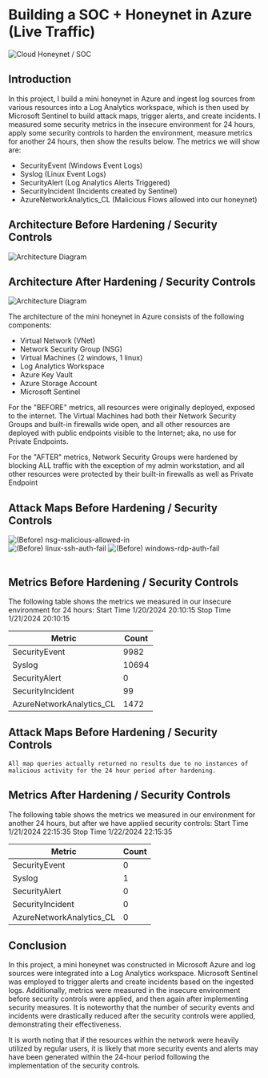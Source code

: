 # Building a SOC + Honeynet in Azure (Live Traffic)
![Cloud Honeynet / SOC](https://i.imgur.com/ZWxe03e.jpg)

## Introduction

In this project, I build a mini honeynet in Azure and ingest log sources from various resources into a Log Analytics workspace, which is then used by Microsoft Sentinel to build attack maps, trigger alerts, and create incidents. I measured some security metrics in the insecure environment for 24 hours, apply some security controls to harden the environment, measure metrics for another 24 hours, then show the results below. The metrics we will show are:

- SecurityEvent (Windows Event Logs)
- Syslog (Linux Event Logs)
- SecurityAlert (Log Analytics Alerts Triggered)
- SecurityIncident (Incidents created by Sentinel)
- AzureNetworkAnalytics_CL (Malicious Flows allowed into our honeynet)

## Architecture Before Hardening / Security Controls
![Architecture Diagram](https://i.imgur.com/aBDwnKb.jpg)

## Architecture After Hardening / Security Controls
![Architecture Diagram](https://i.imgur.com/YQNa9Pp.jpg)

The architecture of the mini honeynet in Azure consists of the following components:

- Virtual Network (VNet)
- Network Security Group (NSG)
- Virtual Machines (2 windows, 1 linux)
- Log Analytics Workspace
- Azure Key Vault
- Azure Storage Account
- Microsoft Sentinel

For the "BEFORE" metrics, all resources were originally deployed, exposed to the internet. The Virtual Machines had both their Network Security Groups and built-in firewalls wide open, and all other resources are deployed with public endpoints visible to the Internet; aka, no use for Private Endpoints.

For the "AFTER" metrics, Network Security Groups were hardened by blocking ALL traffic with the exception of my admin workstation, and all other resources were protected by their built-in firewalls as well as Private Endpoint

## Attack Maps Before Hardening / Security Controls
![(Before) nsg-malicious-allowed-in](https://github.com/jordanj0830/Azure-SOC/assets/157450617/78c17b0f-1d67-4f26-8efe-0e40d2a159a2)
<br>
![(Before) linux-ssh-auth-fail](https://github.com/jordanj0830/Azure-SOC/assets/157450617/08e28d1a-66ab-4e2b-baa4-d79489bec164)
![(Before) windows-rdp-auth-fail](https://github.com/jordanj0830/Azure-SOC/assets/157450617/d1826e3f-c4de-4d1e-bd4e-3f9becd067ea)
<br>
<br>

## Metrics Before Hardening / Security Controls

The following table shows the metrics we measured in our insecure environment for 24 hours:
Start Time 1/20/2024 20:10:15
Stop Time 1/21/2024 20:10:15

| Metric                   | Count
| ------------------------ | -----
| SecurityEvent            | 9982
| Syslog                   | 10694
| SecurityAlert            | 0
| SecurityIncident         | 99
| AzureNetworkAnalytics_CL | 1472

## Attack Maps Before Hardening / Security Controls

```All map queries actually returned no results due to no instances of malicious activity for the 24 hour period after hardening.```

## Metrics After Hardening / Security Controls

The following table shows the metrics we measured in our environment for another 24 hours, but after we have applied security controls:
Start Time 1/21/2024 22:15:35
Stop Time	1/22/2024 22:15:35

| Metric                   | Count
| ------------------------ | -----
| SecurityEvent            | 0
| Syslog                   | 1
| SecurityAlert            | 0
| SecurityIncident         | 0
| AzureNetworkAnalytics_CL | 0

## Conclusion

In this project, a mini honeynet was constructed in Microsoft Azure and log sources were integrated into a Log Analytics workspace. Microsoft Sentinel was employed to trigger alerts and create incidents based on the ingested logs. Additionally, metrics were measured in the insecure environment before security controls were applied, and then again after implementing security measures. It is noteworthy that the number of security events and incidents were drastically reduced after the security controls were applied, demonstrating their effectiveness.

It is worth noting that if the resources within the network were heavily utilized by regular users, it is likely that more security events and alerts may have been generated within the 24-hour period following the implementation of the security controls.
